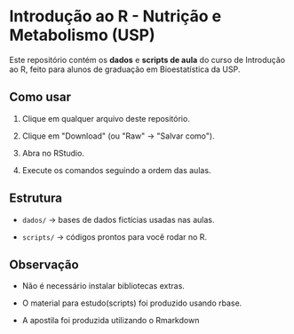# Introdução ao R - Nutrição e Metabolismo (USP)



Este repositório contém os **dados** e **scripts de aula** do curso de Introdução ao R, feito para alunos de graduação em Bioestatística da USP.



## Como usar

1. Clique em qualquer arquivo deste repositório.

2. Clique em "Download" (ou "Raw" → "Salvar como").

3. Abra no RStudio.

4. Execute os comandos seguindo a ordem das aulas.



## Estrutura

- `dados/` → bases de dados fictícias usadas nas aulas.

- `scripts/` → códigos prontos para você rodar no R.



## Observação

- Não é necessário instalar bibliotecas extras.

- O material para estudo(scripts) foi produzido usando rbase.

- A apostila foi produzida utilizando o Rmarkdown



